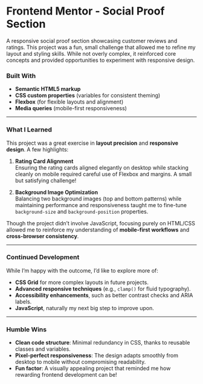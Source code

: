 # Frontend Mentor - Social Proof Section

A responsive social proof section showcasing customer reviews and ratings. This project was a fun, small challenge that allowed me to refine my layout and styling skills. While not overly complex, it reinforced core concepts and provided opportunities to experiment with responsive design.

### Built With

- **Semantic HTML5 markup**  
- **CSS custom properties** (variables for consistent theming)  
- **Flexbox** (for flexible layouts and alignment)  
- **Media queries** (mobile-first responsiveness)  

---

### What I Learned

This project was a great exercise in **layout precision** and **responsive design**. A few highlights:  

1. **Rating Card Alignment**  
   Ensuring the rating cards aligned elegantly on desktop while stacking cleanly on mobile required careful use of Flexbox and margins. A small but satisfying challenge!  

2. **Background Image Optimization**  
   Balancing two background images (top and bottom patterns) while maintaining performance and responsiveness taught me to fine-tune `background-size` and `background-position` properties.   

Though the project didn’t involve JavaScript, focusing purely on HTML/CSS allowed me to reinforce my understanding of **mobile-first workflows** and **cross-browser consistency**.  

---

### Continued Development  

While I’m happy with the outcome, I’d like to explore more of:  
- **CSS Grid** for more complex layouts in future projects.  
- **Advanced responsive techniques** (e.g., `clamp()` for fluid typography).  
- **Accessibility enhancements**, such as better contrast checks and ARIA labels.  
- **JavaScript**, naturally my next big step to improve upon.

---

### Humble Wins  
- **Clean code structure**: Minimal redundancy in CSS, thanks to reusable classes and variables.  
- **Pixel-perfect responsiveness**: The design adapts smoothly from desktop to mobile without compromising readability.  
- **Fun factor**: A visually appealing project that reminded me how rewarding frontend development can be!  